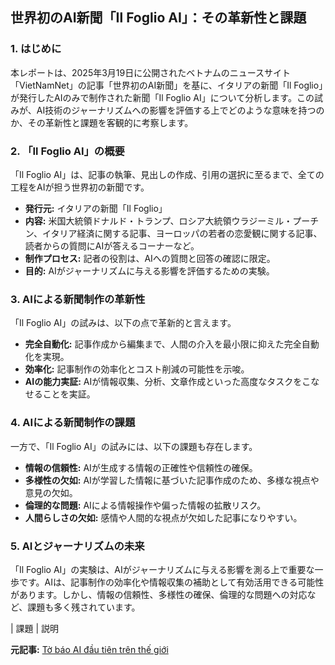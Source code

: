 ## 世界初のAI新聞「Il Foglio AI」：その革新性と課題

### 1. はじめに

本レポートは、2025年3月19日に公開されたベトナムのニュースサイト「VietNamNet」の記事「世界初のAI新聞」を基に、イタリアの新聞「Il Foglio」が発行したAIのみで制作された新聞「Il Foglio AI」について分析します。この試みが、AI技術のジャーナリズムへの影響を評価する上でどのような意味を持つのか、その革新性と課題を客観的に考察します。

### 2. 「Il Foglio AI」の概要

「Il Foglio AI」は、記事の執筆、見出しの作成、引用の選択に至るまで、全ての工程をAIが担う世界初の新聞です。

* **発行元:** イタリアの新聞「Il Foglio」
* **内容:** 米国大統領ドナルド・トランプ、ロシア大統領ウラジーミル・プーチン、イタリア経済に関する記事、ヨーロッパの若者の恋愛観に関する記事、読者からの質問にAIが答えるコーナーなど。
* **制作プロセス:** 記者の役割は、AIへの質問と回答の確認に限定。
* **目的:** AIがジャーナリズムに与える影響を評価するための実験。

### 3. AIによる新聞制作の革新性

「Il Foglio AI」の試みは、以下の点で革新的と言えます。

* **完全自動化:** 記事作成から編集まで、人間の介入を最小限に抑えた完全自動化を実現。
* **効率化:** 記事制作の効率化とコスト削減の可能性を示唆。
* **AIの能力実証:** AIが情報収集、分析、文章作成といった高度なタスクをこなせることを実証。

### 4. AIによる新聞制作の課題

一方で、「Il Foglio AI」の試みには、以下の課題も存在します。

* **情報の信頼性:** AIが生成する情報の正確性や信頼性の確保。
* **多様性の欠如:** AIが学習した情報に基づいた記事作成のため、多様な視点や意見の欠如。
* **倫理的な問題:** AIによる情報操作や偏った情報の拡散リスク。
* **人間らしさの欠如:** 感情や人間的な視点が欠如した記事になりやすい。

### 5. AIとジャーナリズムの未来

「Il Foglio AI」の実験は、AIがジャーナリズムに与える影響を測る上で重要な一歩です。AIは、記事制作の効率化や情報収集の補助として有効活用できる可能性があります。しかし、情報の信頼性、多様性の確保、倫理的な問題への対応など、課題も多く残されています。

| 課題 | 説明 

**元記事:** [Tờ báo AI đầu tiên trên thế giới](https://vietnamnet.vn/to-bao-ai-dau-tien-tren-the-gioi-2382245.html)